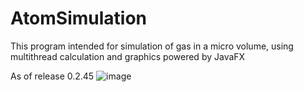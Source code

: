 # AtomSimulation
This program intended for simulation of gas in a micro volume, using multithread calculation and graphics powered by JavaFX

As of release 0.2.45
![image](https://user-images.githubusercontent.com/73439281/132407016-cd8eb59f-9ef5-40aa-9278-a1006a6cc1a1.png)

